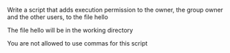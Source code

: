 Write a script that adds execution permission to the owner, the group owner and the other users, to the file hello

The file hello will be in the working directory

You are not allowed to use commas for this script



